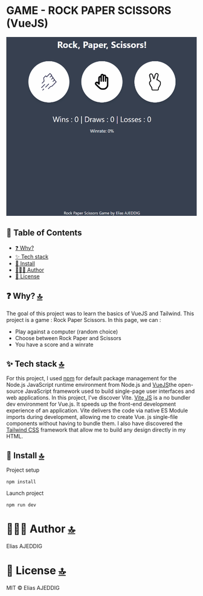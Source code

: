 # GAME - ROCK PAPER SCISSORS (VueJS)

![Demo](/src/assets/Animation.gif)

## 📖 Table of Contents

- [❓ Why?](#-why-)
- [✨ Tech stack](#-tech-stack-)
- [💾 Install](#-install-)
- [👨🏼‍💻 Author](#-author-)
- [📄 License](#-license-)

## ❓ Why? [🔝](#-table-of-contents)
The goal of this project was to learn the basics of VueJS and Tailwind. This project is a game : Rock Paper Scissors. 
In this page, we can :
- Play against a computer (random choice)
- Choose between Rock Paper and Scissors
- You have a score and a winrate

## ✨ Tech stack [🔝](#-table-of-contents)
For this project, I used [npm](https://www.npmjs.com/) for default package management for the Node.js JavaScript runtime environment from Node.js and [VueJS](https://vuejs.org/)the open-source JavaScript framework used to build single-page user interfaces and web applications. In this project, I've discover Vite. [Vite JS](https://vitejs.dev/guide/) is a no bundler dev environment for Vue.js. It speeds up the front-end development experience of an application. Vite delivers the code via native ES Module imports during development, allowing me to create Vue. js single-file components without having to bundle them. I also have discovered the [Tailwind CSS](https://tailwindcss.com/) framework that allow me to build any design directly in my HTML.


## 💾 Install [🔝](#-table-of-contents)

Project setup
```
npm install
```

Launch project 
```
npm run dev
```

# 👨🏼‍💻 Author [🔝](#-table-of-contents) 
Elias AJEDDIG

# 📄 License [🔝](#-table-of-contents) 
MIT © Elias AJEDDIG
